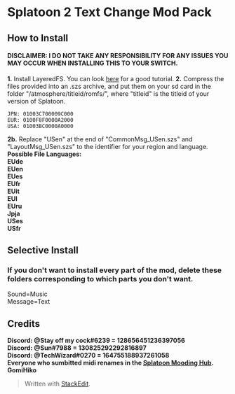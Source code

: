 
# Splatoon 2 Text Change Mod Pack
## How to Install
#### DISCLAIMER: I DO NOT TAKE ANY RESPONSIBILITY FOR ANY ISSUES YOU MAY OCCUR WHEN INSTALLING THIS TO YOUR SWITCH.

**1.** Install LayeredFS. You can look [here](https://www.youtube.com/watch?v=8S9zGmXmFq4) for a good tutorial.
**2.** Compress the files provided into an .szs archive, and put them on your sd card in the folder "/atmosphere/titleid/romfs/", where "titleid" is the titleid of your version of Splatoon.



    JPN: 01003C700009C000
    EUR: 0100F8F0000A2000
    USA: 01003BC0000A0000

**2b.** Replace "USen" at the end of "CommonMsg_USen.szs" and "LayoutMsg_USen.szs" to the identifier for your region and language.<br>
**Possible File Languages:**<br>
**EUde<br>**
**EUen<br>**
**EUes<br>**
**EUfr<br>**
**EUit<br>**
**EUl<br>**
**EUru<br>**
**Jpja<br>**
**USes<br>**
**USfr<br>**




## Selective Install
### If you don't want to install every part of the mod, delete these folders corresponding to which parts you don't want.
Sound=Music<br>
Message=Text

## Credits

**Discord: @Stay off my cock#6239  = 128656451236397056**<br>
**Discord: @Sun#7988  = 130825292292816897**<br>
**Discord: @TechWizard#0270 = 164755188937261058**<br>
**Everyone who sumbitted midi renames in the  [Splatoon Mooding Hub](https://discordapp.com/invite/Msk4nSj).**<br>
**GomiHiko**

> Written with [StackEdit](https://stackedit.io/).

